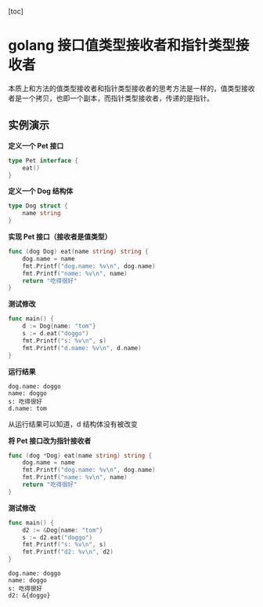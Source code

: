 [toc]

# golang 接口值类型接收者和指针类型接收者

本质上和方法的值类型接收者和指针类型接收者的思考方法是一样的，值类型接收者是一个拷贝，也即一个副本，而指针类型接收者，传递的是指针。

## 实例演示

**定义一个 Pet 接口**

```go
type Pet interface {
    eat()
}
```

**定义一个 Dog 结构体**

```go
type Dog struct {
	name string
}
```

**实现 Pet 接口（接收者是值类型）**

```go
func (dog Dog) eat(name string) string {
	dog.name = name
	fmt.Printf("dog.name: %v\n", dog.name)
	fmt.Printf("name: %v\n", name)
	return "吃得很好"
}
```

**测试修改**

```go
func main() {
	d := Dog{name: "tom"}
	s := d.eat("doggo")
	fmt.Printf("s: %v\n", s)
	fmt.Printf("d.name: %v\n", d.name)
}
```

**运行结果**

```
dog.name: doggo
name: doggo
s: 吃得很好
d.name: tom
```

从运行结果可以知道，d 结构体没有被改变

**将 Pet 接口改为指针接收者**

```go
func (dog *Dog) eat(name string) string {
	dog.name = name
	fmt.Printf("dog.name: %v\n", dog.name)
	fmt.Printf("name: %v\n", name)
	return "吃得很好"
}
```

**测试修改**

```go
func main() {
	d2 := &Dog{name: "tom"}
	s := d2.eat("doggo")
	fmt.Printf("s: %v\n", s)
	fmt.Printf("d2: %v\n", d2)
}
```

```
dog.name: doggo
name: doggo
s: 吃得很好
d2: &{doggo}
```

